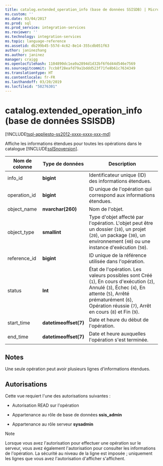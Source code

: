 ```yaml
---
title: catalog.extended_operation_info (base de données SSISDB) | Microsoft Docs
ms.custom: ''
ms.date: 03/04/2017
ms.prod: sql
ms.prod_service: integration-services
ms.reviewer: ''
ms.technology: integration-services
ms.topic: language-reference
ms.assetid: db299b45-557d-4c62-8e14-355cdb051f63
author: janinezhang
ms.author: janinez
manager: craigg
ms.openlocfilehash: 1104890dc1ea9a2894d1d32bf6f6d44d546e7569
ms.sourcegitcommit: 7ccb8f28eafd79a1bddd523f71fe8b61c7634349
ms.translationtype: HT
ms.contentlocale: fr-FR
ms.lasthandoff: 03/20/2019
ms.locfileid: "58276301"
---
```

# <a name="catalogextendedoperationinfo-ssisdb-database"></a>catalog.extended_operation_info (base de données SSISDB)
[!INCLUDE[tsql-appliesto-ss2012-xxxx-xxxx-xxx-md](../../includes/tsql-appliesto-ss2012-xxxx-xxxx-xxx-md.md)]

  Affiche les informations étendues pour toutes les opérations dans le catalogue [!INCLUDE[ssISnoversion](../../includes/ssisnoversion-md.md)].  
  
|Nom de colonne|Type de données|Description|  
|-----------------|---------------|-----------------|  
|info_id|**bigint**|Identificateur unique (ID) des informations étendues.|  
|operation_id|**bigint**|ID unique de l'opération qui correspond aux informations étendues.|  
|object_name|**nvarchar(260)**|Nom de l'objet.|  
|object_type|**smallint**|Type d'objet affecté par l'opération. L'objet peut être un dossier (`10`), un projet (`20`), un package (`30`), un environnement (`40`) ou une instance d'exécution (`50`).|  
|reference_id|**bigint**|ID unique de la référence utilisée dans l'opération.|  
|status|**Int**|État de l'opération. Les valeurs possibles sont Créé (`1`), En cours d'exécution (`2`), Annulé (`3`), Échec (`4`), En attente (`5`), Arrêté prématurément (`6`), Opération réussie (`7`), Arrêt en cours (`8`) et Fin (`9`).|  
|start_time|**datetimeoffset(7)**|Date et heure du début de l'opération.|  
|end_time|**datetimeoffset(7)**|Date et heure auxquelles l'opération s'est terminée.|  
  
## <a name="remarks"></a>Notes   
 Une seule opération peut avoir plusieurs lignes d'informations étendues.  
  
## <a name="permissions"></a>Autorisations  
 Cette vue requiert l'une des autorisations suivantes :  
  
-   Autorisation READ sur l'opération  
  
-   Appartenance au rôle de base de données **ssis_admin**  
  
-   Appartenance au rôle serveur **sysadmin**  
  
> [!NOTE]  
>  Lorsque vous avez l'autorisation pour effectuer une opération sur le serveur, vous avez également l'autorisation pour consulter les informations de l'opération. La sécurité au niveau de la ligne est imposée ; uniquement les lignes que vous avez l'autorisation d'afficher s'affichent.  
  
  
